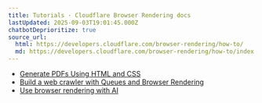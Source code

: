 ```yaml
---
title: Tutorials · Cloudflare Browser Rendering docs
lastUpdated: 2025-09-03T19:01:45.000Z
chatbotDeprioritize: true
source_url:
  html: https://developers.cloudflare.com/browser-rendering/how-to/
  md: https://developers.cloudflare.com/browser-rendering/how-to/index.md
---
```


* [Generate PDFs Using HTML and CSS](https://developers.cloudflare.com/browser-rendering/how-to/pdf-generation/)
* [Build a web crawler with Queues and Browser Rendering](https://developers.cloudflare.com/queues/tutorials/web-crawler-with-browser-rendering/)
* [Use browser rendering with AI](https://developers.cloudflare.com/browser-rendering/how-to/ai/)
